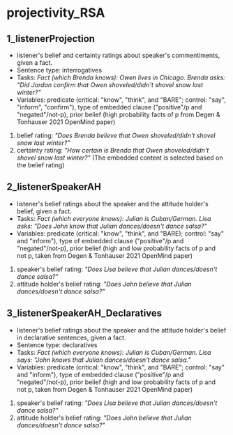 # projectivity_RSA
## 1_listenerProjection
- listener's belief and certainty ratings about speaker's commentiments, given a fact.
- Sentence type: interrogatives
- Tasks: *Fact (which Brenda knows): Owen lives in Chicago. Brenda asks: "Did Jordan confirm that Owen shoveled/didn't shovel snow last winter?"* 
- Variables: predicate (critical: "know", "think", and "BARE"; control: "say", "inform", "confirm"), type of embedded clause ("positive"/p and "negated"/not-p), prior belief (high probability facts of p from Degen & Tonhauser 2021 OpenMind paper)
1. belief rating: *"Does Brenda believe that Owen shoveled/didn't shovel snow last winter?"*
2. certainty rating: *"How certain is Brenda that Owen shoveled/didn't shovel snow last winter?"* (The embedded content is selected based on the belief rating)


## 2_listenerSpeakerAH
- listener's belief ratings about the speaker and the attitude holder's belief, given a fact.
- Tasks: *Fact (which everyone knows): Julian is Cuban/German. Lisa asks: "Does John know that Julian dances/doesn't dance salsa?"*
- Variables: predicate (critical: "know", "think", and "BARE); control: "say" and "inform"), type of embedded clause ("positive"/p and "negated"/not-p), prior belief (high and low probability facts of p and not p, taken from Degen & Tonhauser 2021 OpenMind paper)
1. speaker's belief rating: *"Does Lisa believe that Julian dances/doesn't dance salsa?"*
2. attitude holder's belief rating: *"Does John believe that Julian dances/doesn't dance salsa?"*


## 3_listenerSpeakerAH_Declaratives
- listener's belief ratings about the speaker and the attitude holder's belief in declarative sentences, given a fact.
- Sentence type: declaratives
- Tasks: *Fact (which everyone knows): Julian is Cuban/German. Lisa says: "John knows that Julian dances/doesn't dance salsa."*
- Variables: predicate (critical: "know", "think", and "BARE"; control: "say" and "inform"), type of embedded clause ("positive"/p and "negated"/not-p), prior belief (high and low probability facts of p and not p, taken from Degen & Tonhauser 2021 OpenMind paper)
1. speaker's belief rating: *"Does Lisa believe that Julian dances/doesn't dance salsa?"*
2. attitude holder's belief rating: *"Does John believe that Julian dances/doesn't dance salsa?"*
